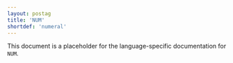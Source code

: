 ```yaml
---
layout: postag
title: 'NUM'
shortdef: 'numeral'
---
```


This document is a placeholder for the language-specific documentation
for `NUM`.
